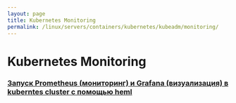 ```yaml
---
layout: page
title: Kubernetes Monitoring
permalink: /linux/servers/containers/kubernetes/kubeadm/monitoring/
---
```


# Kubernetes Monitoring

### [Запуск Prometheus (мониторинг) и Grafana (визуализация) в kuberntes cluster с помощью heml](/linux/servers/containers/kubernetes/kubeadm/heml/prometheus-and-grafana/)
